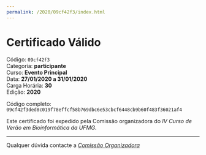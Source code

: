 ```yaml
---
permalink: /2020/09cf42f3/index.html
---
```


# Certificado Válido

Código: `09cf42f3`<br>
Categoria: **participante**<br>
Curso: **Evento Principal**<br>
Data: **27/01/2020 a 31/01/2020**<br>
Carga Horária: **30**<br>
Edição: **2020**<br>


Código completo: `09cf42f3ded8c019f78effcf58b769dbc6e53cbcf6448cb9b60f483f36021af4`


Este certificado foi expedido pela Comissão organizadora do *IV Curso de Verão em Bioinformática da UFMG*.

----

Qualquer dúvida contacte a [_Comissão Organizadora_](<mailto:cursobioinfoufmg@gmail.com$subject=[Certificados]>)

